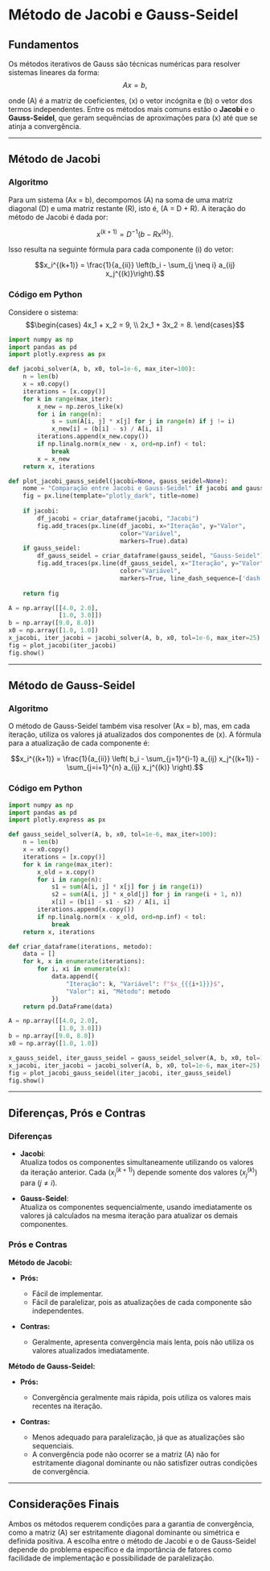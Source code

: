 # Método de Jacobi e Gauss-Seidel
## Fundamentos

Os métodos iterativos de Gauss são técnicas numéricas para resolver sistemas lineares da forma: 
$$Ax = b,$$

onde \(A\) é a matriz de coeficientes, \(x\) o vetor incógnita e \(b\) o vetor dos termos independentes. Entre os métodos mais comuns estão o **Jacobi** e o **Gauss-Seidel**, que geram sequências de aproximações para \(x\) até que se atinja a convergência.

---

## Método de Jacobi
### Algoritmo

Para um sistema \(Ax = b\), decompomos \(A\) na soma de uma matriz diagonal \(D\) e uma matriz restante \(R\), isto é, \(A = D + R\). A iteração do método de Jacobi é dada por:

$$x^{(k+1)} = D^{-1} \left(b - R x^{(k)}\right).$$

Isso resulta na seguinte fórmula para cada componente \(i\) do vetor:

$$x_i^{(k+1)} = \frac{1}{a_{ii}} \left(b_i - \sum_{j \neq i} a_{ij} x_j^{(k)}\right).$$

### Código em Python    
Considere o sistema:
$$\begin{cases} 4x_1 + x_2 = 9, \\ 2x_1 + 3x_2 = 8. \end{cases}$$

~~~python
import numpy as np
import pandas as pd
import plotly.express as px

def jacobi_solver(A, b, x0, tol=1e-6, max_iter=100):
    n = len(b)
    x = x0.copy()
    iterations = [x.copy()]
    for k in range(max_iter):
        x_new = np.zeros_like(x)
        for i in range(n):
            s = sum(A[i, j] * x[j] for j in range(n) if j != i)
            x_new[i] = (b[i] - s) / A[i, i]
        iterations.append(x_new.copy())
        if np.linalg.norm(x_new - x, ord=np.inf) < tol:
            break
        x = x_new
    return x, iterations

def plot_jacobi_gauss_seidel(jacobi=None, gauss_seidel=None):
    nome = "Comparação entre Jacobi e Gauss-Seidel" if jacobi and gauss_seidel else ("Método de Jacobi" if jacobi else "Método de Gauss-Seidel")
    fig = px.line(template="plotly_dark", title=nome)
    
    if jacobi:
        df_jacobi = criar_dataframe(jacobi, "Jacobi")
        fig.add_traces(px.line(df_jacobi, x="Iteração", y="Valor",
                               color="Variável",
                               markers=True).data)
    if gauss_seidel:
        df_gauss_seidel = criar_dataframe(gauss_seidel, "Gauss-Seidel")
        fig.add_traces(px.line(df_gauss_seidel, x="Iteração", y="Valor",
                               color="Variável",
                               markers=True, line_dash_sequence=['dash']).data)
    
    return fig

A = np.array([[4.0, 2.0],
              [1.0, 3.0]])
b = np.array([9.0, 8.0])
x0 = np.array([1.0, 1.0])
x_jacobi, iter_jacobi = jacobi_solver(A, b, x0, tol=1e-6, max_iter=25)
fig = plot_jacobi(iter_jacobi)
fig.show()
~~~


---

## Método de Gauss-Seidel
### Algoritmo

O método de Gauss-Seidel também visa resolver \(Ax = b\), mas, em cada iteração, utiliza os valores já atualizados dos componentes de \(x\). A fórmula para a atualização de cada componente é:

$$x_i^{(k+1)} = \frac{1}{a_{ii}} \left( b_i - \sum_{j=1}^{i-1} a_{ij} x_j^{(k+1)} - \sum_{j=i+1}^{n} a_{ij} x_j^{(k)} \right).$$

### Código em Python
~~~python
import numpy as np
import pandas as pd
import plotly.express as px

def gauss_seidel_solver(A, b, x0, tol=1e-6, max_iter=100):
    n = len(b)
    x = x0.copy()
    iterations = [x.copy()]
    for k in range(max_iter):
        x_old = x.copy()
        for i in range(n):
            s1 = sum(A[i, j] * x[j] for j in range(i))
            s2 = sum(A[i, j] * x_old[j] for j in range(i + 1, n))
            x[i] = (b[i] - s1 - s2) / A[i, i]
        iterations.append(x.copy())
        if np.linalg.norm(x - x_old, ord=np.inf) < tol:
            break
    return x, iterations

def criar_dataframe(iterations, metodo):
    data = []
    for k, x in enumerate(iterations):
        for i, xi in enumerate(x):
            data.append({
                "Iteração": k, "Variável": f"$x_{{{i+1}}}$",
                "Valor": xi, "Método": metodo
            })
    return pd.DataFrame(data)

A = np.array([[4.0, 2.0],
              [1.0, 3.0]])
b = np.array([9.0, 8.0])
x0 = np.array([1.0, 1.0])

x_gauss_seidel, iter_gauss_seidel = gauss_seidel_solver(A, b, x0, tol=1e-6, max_iter=25)
x_jacobi, iter_jacobi = jacobi_solver(A, b, x0, tol=1e-6, max_iter=25)
fig = plot_jacobi_gauss_seidel(iter_jacobi, iter_gauss_seidel)
fig.show()
~~~



---

## Diferenças, Prós e Contras

### Diferenças

- **Jacobi**:  
  Atualiza todos os componentes simultaneamente utilizando os valores da iteração anterior. Cada $(x_i^{(k+1)})$ depende somente dos valores $(x_j^{(k)})$ para $(j \neq i)$.

- **Gauss-Seidel**:  
  Atualiza os componentes sequencialmente, usando imediatamente os valores já calculados na mesma iteração para atualizar os demais componentes.

### Prós e Contras

**Método de Jacobi:**

- **Prós:**
  - Fácil de implementar.
  - Fácil de paralelizar, pois as atualizações de cada componente são independentes.
  
- **Contras:**
  - Geralmente, apresenta convergência mais lenta, pois não utiliza os valores atualizados imediatamente.

**Método de Gauss-Seidel:**

- **Prós:**
  - Convergência geralmente mais rápida, pois utiliza os valores mais recentes na iteração.
  
- **Contras:**
  - Menos adequado para paralelização, já que as atualizações são sequenciais.
  - A convergência pode não ocorrer se a matriz \(A\) não for estritamente diagonal dominante ou não satisfizer outras condições de convergência.

---

## Considerações Finais

Ambos os métodos requerem condições para a garantia de convergência, como a matriz \(A\) ser estritamente diagonal dominante ou simétrica e definida positiva. A escolha entre o método de Jacobi e o de Gauss-Seidel depende do problema específico e da importância de fatores como facilidade de implementação e possibilidade de paralelização.
